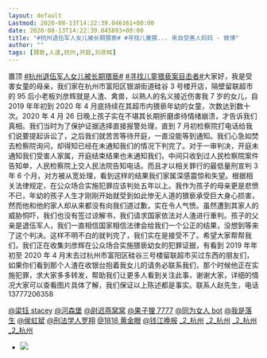 ```yaml
---
layout: default
Lastmod: 2020-08-13T14:22:39.046161+00:00
date: 2020-08-13T14:22:39.045893+00:00
title: "#杭州退伍军人女儿被长期猥亵# #寻找儿童猥... 来自受害人妈妈 - 微博"
author: ""
tags: [猥亵,人渣,杭州,开庭,刘彦辉]
---
```


置顶 [#杭州退伍军人女儿被长期猥亵#](https://s.weibo.com/weibo?q=%23%E6%9D%AD%E5%B7%9E%E9%80%80%E4%BC%8D%E5%86%9B%E4%BA%BA%E5%A5%B3%E5%84%BF%E8%A2%AB%E9%95%BF%E6%9C%9F%E7%8C%A5%E4%BA%B5%23&from=default) [#寻找儿童猥亵案目击者#](https://s.weibo.com/weibo?q=%23%E5%AF%BB%E6%89%BE%E5%84%BF%E7%AB%A5%E7%8C%A5%E4%BA%B5%E6%A1%88%E7%9B%AE%E5%87%BB%E8%80%85%23&from=default)大家好，我是受害女童的母亲，我们家在杭州市富阳区银湖街道硅谷 3 号楼开店，隔壁留联超市的 95 后小老板刘彦辉就是人渣、禽兽，以熟人的名义接近伤害我 7 岁的女儿，自 2019 年年初到 2020 年 4 月底持续在其超市内猥亵年幼的女童，次数达到数十次。2020 年 4 月 26 日晚上孩子实在不堪其长期折磨虐待情绪崩溃，才告诉我们真相。我们当时为了保护证据选择直接报警处理，直到 7 月初检察院打电话给我们说要提起诉讼了，之后我们就苦苦等待开庭，一直没能等到通知。我们心急如焚去检察院询问，却得知已经在未通知我们的情况下判完了。对于一审判决，开庭未通知我们受害人家属，开庭结束结果也未通知我们，中间只收到过人民检察院案件告知单，人民检察院上交人民法院告知电话。而且才以相关罪行的最低量刑宣判 3 年 6 个月，对方被从宽处理，看到这样的结果我们家属深感震惊和失望。根据相关法律规定，在公众场合实施犯罪应该判处五年以上。我作为孩子的母亲更是悲愤不已，年幼的孩子人生才刚刚开始就受到如此惨无人道的猥亵承受巨大身心损害，然而他和他的家人却从来都没有向我们道过歉，实在令人气愤。虽然遭到其家人的威胁恫吓，我们也没有签过谅解书，我们请求国家依法对人渣进行重判。孩子的父亲是退伍军人，我们一直相信国家相信法律会给我们一个公正的结果，没想到等来了这个判决。这样不明不白的就判完了，我们实在是接受不了。希望大家帮帮我们，我们正在收集刘彦辉在公众场合实施猥亵幼女的犯罪证据，有看到 2019 年年初至 2020 年 4 月末去过杭州市富阳区硅谷三号楼留联超市买过东西的朋友们，如果你们看到那个人渣在收银台抱着我女儿的请务必联系我们，那个时候他正在实施犯罪，求大家多多转发，帮助我们让更多人看到关注此事，谢谢大家，详细的情况大家可以查看图片具体了解，我们保证以上陈述都是事实。联系人赵先生，电话 13777206358

[@梁钰 stacey](https://weibo.com/n/%E6%A2%81%E9%92%B0stacey?from=feed&loc=at) [@河森堡](https://weibo.com/n/%E6%B2%B3%E6%A3%AE%E5%A0%A1?from=feed&loc=at) [@尉迟燕窝窝](https://weibo.com/n/%E5%B0%89%E8%BF%9F%E7%87%95%E7%AA%9D%E7%AA%9D?from=feed&loc=at) [@果子狸 7777](https://weibo.com/n/%E6%9E%9C%E5%AD%90%E7%8B%B87777?from=feed&loc=at) [@同为女人 bot](https://weibo.com/n/%E5%90%8C%E4%B8%BA%E5%A5%B3%E4%BA%BAbot?from=feed&loc=at) [@我是落生](https://weibo.com/n/%E6%88%91%E6%98%AF%E8%90%BD%E7%94%9F?from=feed&loc=at) [@侯虹斌](https://weibo.com/n/%E4%BE%AF%E8%99%B9%E6%96%8C?from=feed&loc=at) [@刑法学人罗翔](https://weibo.com/n/%E5%88%91%E6%B3%95%E5%AD%A6%E4%BA%BA%E7%BD%97%E7%BF%94?from=feed&loc=at) [@1818 黄金眼](https://weibo.com/n/1818%E9%BB%84%E9%87%91%E7%9C%BC?from=feed&loc=at) [@钱江晚报](https://weibo.com/n/%E9%92%B1%E6%B1%9F%E6%99%9A%E6%8A%A5?from=feed&loc=at) [_2_杭州](http://t.cn/EvSFPbk) [_2_杭州](http://t.cn/EvSFPbk) [_2_杭州](http://t.cn/EvSFPbk) [_2_杭州](http://t.cn/EvSFPbk)

*   ![](https://images.weserv.nl/?url=https%3A//wx2.sinaimg.cn/mw690/006HN39Oly1ghny4xq7ioj30n2cmuqv7.jpg)

